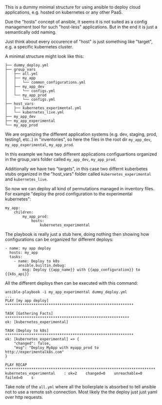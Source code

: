 
This is a dummy minimal structure for using ansible to deploy cloud 
applications, e.g. hosted on kubernetes or any other PaaS.

Due the "hosts" concept of ansible, it seems it is not suited as a config management tool for such 
"host-less" applications. But in the end it is just a semantically odd naming.

Just think about every occurence of "host" is just something like "target", e.g. a specific kubernetes cluster.

A minimal structure might look like this:

```
├── dummy_deploy.yml
├── group_vars
│   ├── all.yml
│   ├── my_app
│   │   └── common_configurations.yml
│   ├── my_app_dev
│   │   └── configs.yml
│   └── my_app_prod
│       └── configs.yml
├── host_vars
│   ├── kubernetes_experimental.yml
│   └── kubernetes_live.yml
├── my_app_dev
├── my_app_experimental
└── my_app_prod
```

We are organizing the different application systems (e.g. dev, staging, prod, testing1, etc..) in "inventories", 
so here the files in the root dir `my_app_dev`, `my_app_experimental`, `my_app_prod`. 

In this example we have two different applications configuartions organized in the group_vars folder called `my_app_dev`, `my_app_prod`. 

Additionally we have two "targets", in this case two differnt kuberbetes stubs organized in the "host_vars" folder 
called `kubernetes_experimental` and `kubernetes_live`. 

So now we can deploy all kind of permutations managed in inventory files. For example "deploy the prod configuration 
to the experimental kubernetes":

```
my_app:
    children:
        my_app_prod:
            hosts:
                kubernetes_experimental
```

The playbook is really just a stub here, doing nothing then showing how configurations can be organized for different
deploys:

```
- name: my app deploy
  hosts: my_app
  tasks:
    - name: Deploy to k8s
      ansible.builtin.debug:
        msg: Deploy {{app_name}} with {{app_configuration}} to {{k8s_api}}
```

All the different deploys then can be executed with this command:

```
ansible-playbook -i my_app_experimental dummy_deploy.yml
...
PLAY [my app deploy] ***********************************************************

TASK [Gathering Facts] *********************************************************
ok: [kubernetes_experimental]

TASK [Deploy to k8s] ***********************************************************
ok: [kubernetes_experimental] => {
    "changed": false,
    "msg": "Deploy MyApp with myapp_prod to http://experimentalk8s.com"
}

PLAY RECAP *********************************************************************
kubernetes_experimental    : ok=2    changed=0    unreachable=0    failed=0    s
```

Take note of the `all.yml` where all the boilerplate is absorbed to tell ansible not to use a remote ssh connection. 
Most likely the the deploy just just yaml over http requests.